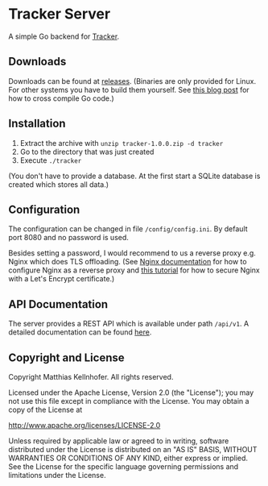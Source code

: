 # Tracker Server

A simple Go backend for [Tracker](https://github.com/mkellnhofer/tracker-android).

## Downloads

Downloads can be found at [releases](https://github.com/mkellnhofer/tracker-server/releases).
(Binaries are only provided for Linux. For other systems you have to build them yourself. See
[this blog post](https://dave.cheney.net/2015/08/22/cross-compilation-with-go-1-5) for how to cross
compile Go code.)

## Installation 

1. Extract the archive with `unzip tracker-1.0.0.zip -d tracker`
2. Go to the directory that was just created
3. Execute `./tracker`

(You don't have to provide a database. At the first start a SQLite database is created which stores
all data.)

## Configuration

The configuration can be changed in file `/config/config.ini`. By default port 8080 and no password
is used. 

Besides setting a password, I would recommend to us a reverse proxy e.g. Nginx which does TLS
offloading. (See
[Nginx documentation](https://docs.nginx.com/nginx/admin-guide/web-server/reverse-proxy/) for how to
configure Nginx as a reverse proxy and
[this tutorial](https://www.digitalocean.com/community/tutorials/how-to-secure-nginx-with-let-s-encrypt-on-ubuntu-18-04)
for how to secure Nginx with a Let's Encrypt certificate.)

## API Documentation

The server provides a REST API which is available under path `/api/v1`. A detailed documentation can
be found [here](API.md).

## Copyright and License

Copyright Matthias Kellnhofer. All rights reserved.

Licensed under the Apache License, Version 2.0 (the "License"); you may not use this file except in
compliance with the License. You may obtain a copy of the License at

http://www.apache.org/licenses/LICENSE-2.0

Unless required by applicable law or agreed to in writing, software distributed under the License is
distributed on an "AS IS" BASIS, WITHOUT WARRANTIES OR CONDITIONS OF ANY KIND, either express or
implied. See the License for the specific language governing permissions and limitations under the
License.